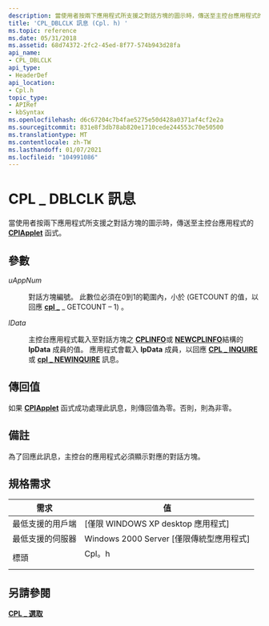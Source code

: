 ```yaml
---
description: 當使用者按兩下應用程式所支援之對話方塊的圖示時，傳送至主控台應用程式的 CPlApplet 函式。
title: 'CPL_DBLCLK 訊息 (Cpl. h) '
ms.topic: reference
ms.date: 05/31/2018
ms.assetid: 68d74372-2fc2-45ed-8f77-574b943d28fa
api_name:
- CPL_DBLCLK
api_type:
- HeaderDef
api_location:
- Cpl.h
topic_type:
- APIRef
- kbSyntax
ms.openlocfilehash: d6c67204c7b4fae5275e50d428a0371af4cf2e2a
ms.sourcegitcommit: 831e8f3db78ab820e1710cede244553c70e50500
ms.translationtype: MT
ms.contentlocale: zh-TW
ms.lasthandoff: 01/07/2021
ms.locfileid: "104991086"
---
```

# <a name="cpl_dblclk-message"></a>CPL \_ DBLCLK 訊息

當使用者按兩下應用程式所支援之對話方塊的圖示時，傳送至主控台應用程式的 [**CPlApplet**](/windows/win32/api/cpl/nc-cpl-applet_proc) 函式。

## <a name="parameters"></a>參數

<dl> <dt>

*uAppNum* 
</dt> <dd>

對話方塊編號。 此數位必須在0到1的範圍內，小於 (GETCOUNT 的值，以回應 [**cpl \_**](cpl-getcount.md) \_ GETCOUNT – 1) 。

</dd> <dt>

*lData* 
</dt> <dd>

主控台應用程式載入至對話方塊之 [**CPLINFO**](/windows/win32/api/cpl/ns-cpl-cplinfo)或 [**NEWCPLINFO**](/windows/win32/api/cpl/ns-cpl-newcplinfoa)結構的 **lpData** 成員的值。 應用程式會載入 **lpData** 成員，以回應 [**CPL \_ INQUIRE**](cpl-inquire.md) 或 [**cpl \_ NEWINQUIRE**](cpl-newinquire.md) 訊息。

</dd> </dl>

## <a name="return-value"></a>傳回值

如果 [**CPlApplet**](/windows/win32/api/cpl/nc-cpl-applet_proc) 函式成功處理此訊息，則傳回值為零。否則，則為非零。

## <a name="remarks"></a>備註

為了回應此訊息，主控台的應用程式必須顯示對應的對話方塊。

## <a name="requirements"></a>規格需求



| 需求 | 值 |
|-------------------------------------|----------------------------------------------------------------------------------|
| 最低支援的用戶端<br/> | \[僅限 WINDOWS XP desktop 應用程式\]<br/>                                      |
| 最低支援的伺服器<br/> | Windows 2000 Server \[僅限傳統型應用程式\]<br/>                             |
| 標頭<br/>                   | <dl> <dt>Cpl。h</dt> </dl> |



## <a name="see-also"></a>另請參閱

<dl> <dt>

[**CPL \_ 選取**](cpl-select.md)
</dt> </dl>

 

 
